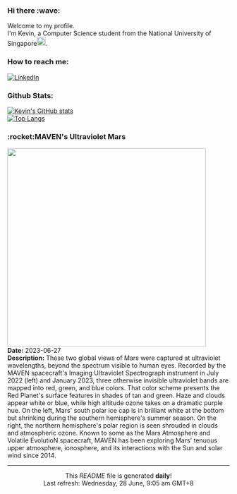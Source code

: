 <h3>Hi there :wave:</h3>

Welcome to my profile.   
I'm Kevin, a Computer Science student from the National University of Singapore<img src="https://img.icons8.com/color/96/000000/singapore-circular.png" width="20px"/>.</p>

<h3>How to reach me: </h3>
<a href="https://www.linkedin.com/in/kevin-foong/"><img alt="LinkedIn" src="https://img.shields.io/badge/linkedin-%230077B5.svg?&style=for-the-badge&logo=linkedin&logoColor=white" /></a> 

<h3>Github Stats: </h3> 

[![Kevin's GitHub stats](https://github-readme-stats.vercel.app/api?username=kevin9foong&theme=tokyonight)](https://github.com/anuraghazra/github-readme-stats) <br/>
[![Top Langs](https://github-readme-stats.vercel.app/api/top-langs/?username=kevin9foong&layout=compact&theme=tokyonight)](https://github.com/anuraghazra/github-readme-stats)

<h3>:rocket:MAVEN&#39;s Ultraviolet Mars</h3> 
<img width="450" src="https:&#x2F;&#x2F;apod.nasa.gov&#x2F;apod&#x2F;image&#x2F;2306&#x2F;MavenMars2panel.png" /><br/>
<b>Date:</b> 2023-06-27<br/>
<b>Description:</b> These two global views of Mars were captured at ultraviolet wavelengths, beyond the spectrum visible to human eyes. Recorded by the MAVEN spacecraft&#39;s Imaging Ultraviolet Spectrograph instrument in July 2022 (left) and January 2023, three otherwise invisible ultraviolet bands are mapped into red, green, and blue colors. That color scheme presents the Red Planet&#39;s surface features in shades of tan and green. Haze and clouds appear white or blue, while high altitude ozone takes on a dramatic purple hue. On the left, Mars&#39; south polar ice cap is in brilliant white at the bottom but shrinking during the southern hemisphere&#39;s summer season. On the right, the northern hemisphere&#39;s polar region is seen shrouded in clouds and atmospheric ozone. Known to some as the Mars Atmosphere and Volatile EvolutioN spacecraft, MAVEN has been exploring Mars&#39; tenuous upper atmosphere, ionosphere, and its interactions with the Sun and solar wind since 2014.<br/>

------------
<p align="center">This <i>README</i> file is generated <b>daily</b>!</br>
Last refresh: Wednesday, 28 June, 9:05 am GMT+8<br />